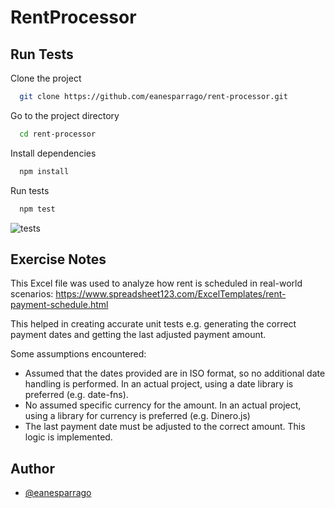 
# RentProcessor



## Run Tests

Clone the project

```bash
  git clone https://github.com/eanesparrago/rent-processor.git
```

Go to the project directory

```bash
  cd rent-processor
```

Install dependencies

```bash
  npm install
```

Run tests

```bash
  npm test
```

![tests](https://github.com/user-attachments/assets/9b022125-230c-44fe-befd-59cbbf173995)

## Exercise Notes

This Excel file was used to analyze how rent is scheduled in real-world scenarios: https://www.spreadsheet123.com/ExcelTemplates/rent-payment-schedule.html

This helped in creating accurate unit tests e.g. generating the correct payment dates and getting the last adjusted payment amount.

Some assumptions encountered:

- Assumed that the dates provided are in ISO format, so no additional date handling is performed. In an actual project, using a date library is preferred (e.g. date-fns).
- No assumed specific currency for the amount. In an actual project, using a library for currency is preferred (e.g. Dinero.js)
- The last payment date must be adjusted to the correct amount. This logic is implemented.


## Author

- [@eanesparrago](https://www.github.com/eanesparrago)

